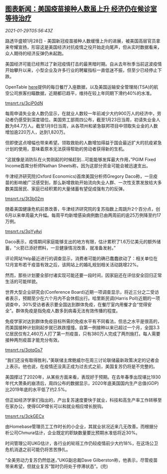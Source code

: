 <!--1611901407000-->
[图表新闻：美国疫苗接种人数虽上升 经济仍在候诊室等待治疗](https://cn.reuters.com/article/graphic-us-covid-vaccine-economy-0129-idCNKBS29Y0H2)
------

<div><i>2021-01-29T05:56:43Z</i></div><p>路透华盛顿1月28日 - 美国新冠疫苗接种人数缓慢上升的进展，被美国高层官员拿来夸耀宣扬，形容这是美国经济对抗疫情之役开始走向尾声，但从实时数据看来，众人期待的经济反弹仍未起跑。</p><p>美国经济可能已经熬过了新冠疫情打击的最黑暗时期。自从去年秋季当前这波疫情开始攀升以来，小型企业及许多行业的聘雇指标一直低迷不振，但至少已经停止下跌。</p><p>OpenTable <a href="https://www.opentable.com/state-of-industry">here</a>提供的每日餐厅入座数据，以及美国运输安全管理局(TSA)的航空公司旅客扫瞄数据，近期都已趋平，维持在较上年同期下滑约40%的水准。</p><p><a href="https://tmsnrt.rs/3ciP0dN">tmsnrt.rs/3ciP0dN</a></p><p>每周申请失业金人数仍显示，在就业人数较一年前减少大约900万人的经济中，劳动者仍感受到深度错位。美国劳工部周四公布，截至1月23日当周，初请失业金人数为84.7万人。截至1月9日当周，从各项州和紧急联邦项目中领取失业金的人数增加逾220万人，达到1,820万。</p><p>但即使这点增幅也带来希望。领取救助的人数增加得益于国会最近扩大的抗疫紧急计划的使用，意味着原本无法获得帮助的劳动者获得新的生机。</p><p>“这就像是消防队在火势刚起的时候赶到...可能能够发挥最大作用，”PGIM Fixed Income首席分析师Nathan Sheets称，因为这部分资金可能会被迅速支出。</p><p>牛津经济研究院(Oxford Economics)首席美国分析师Gregory Daco称，一旦疫苗的影响被广泛感受到，那么新增救助开始流向失业人群、一次性支票发放给大多数美国居民、家庭已经积累的大量储蓄有望促成强有力的反弹。</p><p><a href="https://tmsnrt.rs/3t3b02m">tmsnrt.rs/3t3b02m</a></p><p>随着美国健康危机前景改善，牛津经济研究院的复苏指数上周跳升2个百分点，创6月以来单周最大升幅。每周平均新增感染病例数已由两周前的逾25万例降至约17万例。</p><p><a href="https://tmsnrt.rs/3qYyAvi">tmsnrt.rs/3qYyAvi</a></p><p>Daco表示，疫情期间家庭能够支出的地方有限，估计累积了1.6万亿美元的额外储蓄，“火箭已添好燃料，一旦健康情况改善，就准备发射。”</p><p>评论网站Yelp最近进行的调查显示，消费者可能的确已蠢蠢欲动了：相关单位在12月宣布若干疫苗有效之后，该网站上的婚礼规划相关活动跳增22%。</p><p>然而，那些计划要全部付诸实现可能还要一段时间，因家庭还在评估安全回归正常生活的可能样貌。</p><p>世界大型企业研究会(Conference Board)近期一项调查显示，将近三分之二受访者表示，预期至少在六个月内不会休假出行。哈里斯民调(Harris Poll)近期的一项调查中，30%受访者表示要全国达到群体免疫，在餐厅室内用餐才会“觉得安全”。群体免疫是指免疫人数多到病毒无法有效传播的程度。</p><p>免疫学家对达到群体免疫目标所需的免疫水平有不同看法，但总之水平是很高的，而美国接种计划刚起步就已跌跌撞撞。自第一例接种以来已超过一个月，全国3.3亿居民仅有2,460万人打了第一剂疫苗，只有380万人完成了两剂施打。每人需要接种两剂疫苗才能充分有效。</p><p><a href="https://tmsnrt.rs/3otqGs7">tmsnrt.rs/3otqGs7</a></p><p>“我们还没有取得胜利，”美联储主席鲍威尔在周三讨论联储最新政策决定的记者会上表示。他也说，在疫情还没真正成为过去式之前，美国复苏仍将是不完整的。</p><p>美国撑过了2020年，从某些方面来看，表现好于预期。在去年春季出现堪比1930年代大萧条的崩溃后，周四公布的数据显示，2020年底美国国内生产总值(GDP)比2019年底的水平低了约2.5%。</p><p>但正如经济学家们指出的，产出复苏速度要快于就业，科技和高生产率工作转移至在家办公，使得GDP增长可以和就业相应增长脱钩。</p><p><a href="https://tmsnrt.rs/3ckGECx">tmsnrt.rs/3ckGECx</a></p><p>由Homebase管理员工工作时长的小企业，其就业状况近来几无改善。而根据分析公司Chmura估计，企业既定的职缺数量要比预期水准低将近30%。</p><p>时间管理公司UKG估计，各行业的轮班工作仍较疫情前少大约18%，在这场公卫危机消退之前可能仍将苦苦挣扎。</p><p>“全美劳动力复苏仍然低迷，”UKG副总裁Dave Gilberston称，他表示，尽管疫苗带来希望，但就业复苏“暂时仍将处于停滞状态”。(完)</p>
